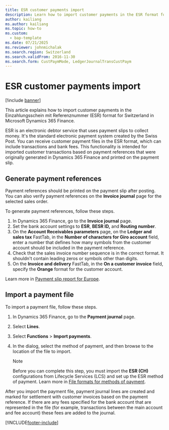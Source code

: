 ```yaml
---
title: ESR customer payments import
description: Learn how to import customer payments in the ESR format for Switzerland in Microsoft Dynamics 365 Finance.
author: kailiang
ms.author: kailiang
ms.topic: how-to
ms.custom: 
  - bap-template
ms.date: 07/21/2025
ms.reviewer: johnmichalak
ms.search.region: Switzerland
ms.search.validFrom: 2016-11-30
ms.search.form: CustPaymMode, LedgerJournalTransCustPaym
---
```


# ESR customer payments import

[!include [banner](../../includes/banner.md)]

This article explains how to import customer payments in the Einzahlungsschein mit Referenznummer (ESR) format for Switzerland in Microsoft Dynamics 365 Finance.

ESR is an electronic debtor service that uses payment slips to collect money. It's the standard electronic payment system created by the Swiss Post. You can receive customer payment files in the ESR format, which can include transactions and bank fees. This functionality is intended for imported customer transactions based on payment references that were originally generated in Dynamics 365 Finance and printed on the payment slip.

## Generate payment references

Payment references should be printed on the payment slip after posting. You can also verify payment references on the **Invoice journal** page for the selected sales order.

To generate payment references, follow these steps.

1. In Dynamics 365 Finance, go to the **Invoice journal** page.
1. Set the bank account settings to **ESR**, **BESR ID,** and **Routing number**.
1. On the **Account Receivables parameters** page, on the **Ledger and sales tax** FastTab, in the **Number of characters for Giro account** field, enter a number that defines how many symbols from the customer account should be included in the payment reference.
1. Check that the sales invoice number sequence is in the correct format. It shouldn't contain leading zeros or symbols other than digits.
1. On the **Invoice and delivery** FastTab, in the **On a customer invoice** field, specify the **Orange** format for the customer account.

Learn more in [Payment slip report for Europe](../europe/emea-eur-payment-slip-report-giro.md).

## Import a payment file

To import a payment file, follow these steps.

1. In Dynamics 365 Finance, go to the **Payment journal** page.
1. Select **Lines**.
1. Select **Functions** \> **Import payments**.
1. In the dialog, select the method of payment, and then browse to the location of the file to import. 

    > [!NOTE]
    >  Before you can complete this step, you must import the **ESR (CH)** configurations from Lifecycle Services (LCS) and set up the ESR method of payment. Learn more in [File formats for methods of payment](../europe/emea-select-file-formats-for-the-method-of-payments.md).

After you import the payment file, payment journal lines are created and marked for settlement with customer invoices based on the payment reference. If there are any fees specified for the bank account that are represented in the file (for example, transactions between the main account and fee account) these fees are added to the journal.





[!INCLUDE[footer-include](../../../includes/footer-banner.md)]
